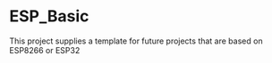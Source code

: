 # ESP_Basic

This project supplies a template for future projects that are based on ESP8266 or ESP32
